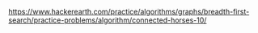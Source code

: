 https://www.hackerearth.com/practice/algorithms/graphs/breadth-first-search/practice-problems/algorithm/connected-horses-10/
